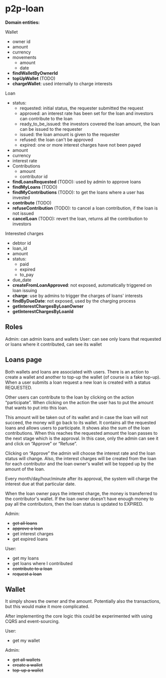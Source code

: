 # p2p-loan

**Domain entities:**

Wallet
- owner id
- amount
- currency
- movements
    - amount
    - date
- **findWalletByOwnerId**
- **topUpWallet** (TODO)
- **chargeWallet**: used internally to charge interests

Loan
- status: 
    - requested: initial status, the requester submitted the request
    - approved: an interest rate has been set for the loan and investors can contribute to the loan
    - ready_to_be_issued: the investors covered the loan amount, the loan can be issued to the requester
    - issued: the loan amount is given to the requester
    - refused: the loan can't be approved
    - expired: one or more interest charges have not been payed
- amount
- currency
- interest rate
- Contributions
    - amount
    - contributor id
- **findLoansRequested** (TODO): used by admin to approve loans
- **findMyLoans** (TODO)
- **findMyContributions** (TODO): to get the loans where a user has invested
- **contribute** (TODO)
- **refuseContribution** (TODO): to cancel a loan contribution, if the loan is not issued
- **cancelLoan** (TODO): revert the loan, returns all the contribution to investors

Interested charges
- debtor id
- loan_id
- amount
- status: 
    - paid
    - expired
    - to_pay
- due_date
- **createFromLoanApproved**: not exposed, automatically triggered on loan issuing
- **charge**: use by admins to trigger the charges of loans' interests
- **findByDueDate**: not exposed, used by the charging process
- **getInterestChargesByLoanOwner**
- **getInterestChargesByLoanId**


## Roles

Admin: can admin loans and wallets
User: can see only loans that requested or loans where it contributed, can see its wallet


## Loans page

Both wallets and loans are associated with users. 
There is an action to create a wallet and another to top-up the wallet (of course is a fake top-up). 
When a user submits a loan request a new loan is created with a status REQUESTED. 

Other users can contribute to the loan by clicking on the action “participate”. When clicking on the action the user has to put the amount that wants to put into this loan. 

This amount will be taken out of its wallet and in case the loan will not succeed, the money will go back to its wallet. 
It contains all the requested loans and allows users to participate. It shows also the sum of the loan contributions. When this reaches the requested amount the loan passes to the next stage which is the approval. In this case, only the admin can see it and click on “Approve” or “Refuse”. 

Clicking on “Approve” the admin will choose the interest rate and the loan status will change. Also, the interest charges will be created from the loan for each contributor and the loan owner's wallet will be topped up by the amount of the loan. 

Every month/day/hour/minute after its approval, the system will charge the interest due at that particular date.

When the loan owner pays the interest charge, the money is transferred to the contributor's wallet. 
If the loan owner doesn’t have enough money to pay all the contributors, then the loan status is updated to EXPIRED.

Admin: 
- ~~get all loans~~
- ~~approve a loan~~
- get interest charges
- get expired loans

User: 
- get my loans
- get loans where I contributed
- ~~contribute to a loan~~
- ~~request a loan~~

## Wallet 

It simply shows the owner and the amount. Potentially also the transactions, but this would make it more complicated. 

After implementing the core logic this could be experimented with using CQRS and event-sourcing. 

User: 
- get my wallet

Admin:
- ~~get all wallets~~
- ~~create a wallet~~
- ~~top-up a wallet~~




